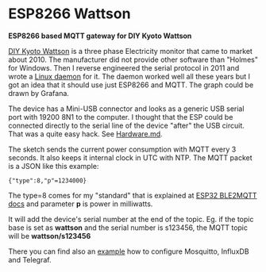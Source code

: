 # ESP8266 Wattson

__ESP8266 based MQTT gateway for DIY Kyoto Wattson__

[DIY Kyoto Wattson](http://www.diykyoto.com/uk/aboutus/wattson-classic) is a three phase Electricity 
monitor that came to market about 2010. The manufacturer did not provide other software than "Holmes" for 
Windows. Then I reverse engineered the serial protocol in 2011 and wrote a 
[Linux daemon](https://pikarinen.com/rrdwattsond/) for it. The daemon worked well all these years 
but I got an idea that it should use just ESP8266 and MQTT. The graph could be drawn by Grafana.

The device has a Mini-USB connector and looks as a generic USB serial port with 19200 8N1 to the computer.
I thought that the ESP could be connected directly to the serial line of the device "after" the USB circuit.
That was a quite easy hack. See [Hardware.md](Hardware.md).

The sketch sends the current power consumption with MQTT every 3 seconds. It also keeps it internal clock
in UTC with NTP. The MQTT packet is a JSON like this example:

`{"type":8,"p"=1234000}`

The type=8 comes for my "standard" that is explained at
[ESP32 BLE2MQTT docs](https://github.com/oh2mp/esp32_ble2mqtt/blob/main/DATAFORMATS.md) and parameter __p__ is
power in milliwatts.

It will add the device's serial number at the end of the topic. Eg. if the topic base is set as __wattson__
and the serial number is s123456, the MQTT topic will be __wattson/s123456__

There you can find also an [example](https://github.com/oh2mp/esp32_ble2mqtt/blob/main/CONFIG_EXAMPLES.md) 
how to configure Mosquitto, InfluxDB and Telegraf.